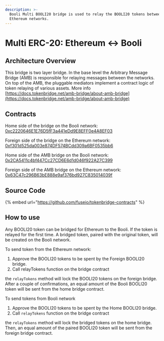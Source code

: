 ```yaml
---
description: >-
  Booli Multi BOOLI20 bridge is used to relay the BOOLI20 tokens between Booli and
  Ethereum networks.
---
```


# Multi ERC-20: Ethereum ↔ Booli

## Architecture Overview

This bridge is two layer bridge. In the base level the  Arbitrary Message Bridge \(AMB\) is responsible for relaying messages between the networks. On top of the AMB,  the pluggable mediators implement a contract logic of token relaying of various assets. More info [https://docs.tokenbridge.net/amb-bridge/about-amb-bridge](https://docs.tokenbridge.net/amb-bridge/about-amb-bridge)

## Contracts

Home side of the bridge on the Booli network: [0xc2220646E1E76D5fF3a441eDd9E8EFF0e4A8EF03](https://booliscan.com/address/0xc2220646E1E76D5fF3a441eDd9E8EFF0e4A8EF03)

Foreign side of the bridge on the Ethereum network: [0xf301d525da003e874DF574BCdd309a6BF0535bb6](https://etherscan.io/address/0xf301d525da003e874DF574BCdd309a6BF0535bb6)

Home side of the AMB bridge on the Booli network: [0x2CA5411c4bf447Cc27CD6E6d1d046f922A27C399](https://booliscan.com/address/0x2CA5411c4bf447Cc27CD6E6d1d046f922A27C399/transactions)

Foreign side of the AMB bridge on the Ethereum network: [0x63C47c296B63bE888e9af376bd927C835014039f](https://etherscan.io/address/0x63C47c296B63bE888e9af376bd927C835014039f)

## Source Code

{% embed url="https://github.com/fuseio/tokenbridge-contracts" %}

## How to use

Any BOOLI20 token can be bridged for Ethereum to the Booli. If the token is relayed for the first time. A bridged token, paired with the original token, will be created on the Booli network. 

To send token from the Ethereum network:

1. Approve the BOOLI20 tokens to be spent by the Foreign BOOLI20 bridge. 
2. Call relayTokens function on the bridge contract

the `relayTokens` method will lock the BOOLI20 tokens on the foreign bridge. After a couple of confirmations, an equal amount of the Booli BOOLI20 token will be sent from the home bridge contract.

To send tokens from Booli network

1. Approve the BOOLI20 tokens to be spent by the Home BOOLI20 bridge. 
2. Call `relayTokens` function on the bridge contract

the `relayTokens` method will lock the bridged tokens on the home bridge. Then, an equal amount of the paired BOOLI20 token will be sent from the foreign bridge contract.



